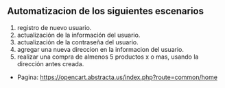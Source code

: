 ## Automatizacion de los siguientes escenarios

1. registro de nuevo usuario.
2. actualización de la información del usuario.
3. actualización de la contraseña del usuario.
4. agregar una nueva direccion en la informacion del usuario.
5. realizar una compra de almenos 5 productos x o mas, usando la dirección antes creada.

- Pagina: https://opencart.abstracta.us/index.php?route=common/home
